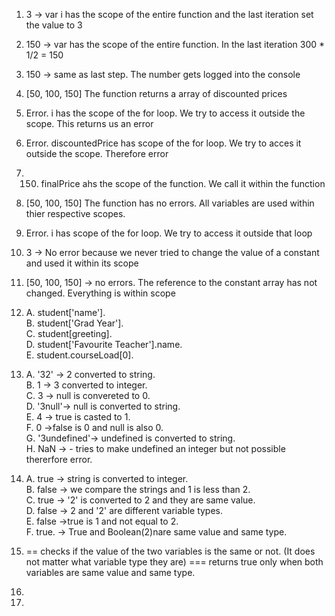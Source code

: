 1. 3 -> var i has the scope of the entire function and the last iteration set the value to 3 
2. 150 -> var has the scope of the entire function. In the last iteration 300 * 1/2 = 150
3. 150 -> same as last step. The number gets logged into the console
4. [50, 100, 150] The function returns a array of discounted prices
5. Error. i has the scope of the for loop. We try to access it outside the scope. This returns us an error
6. Error. discountedPrice has scope of the for loop. We try to acces it outside the scope. Therefore error
7. 150. finalPrice ahs the scope of the function. We call it within the function
8. [50, 100, 150] The function has no errors. All variables are used within thier respective scopes. 
9. Error. i has scope of the for loop. We try to access it outside that loop
10. 3 -> No error because we never tried to change the value of a constant and used it within its scope
11. [50, 100, 150] -> no errors. The reference to the constant array has not changed. Everything is within scope
12. A. student['name'].  
    B. student['Grad Year'].    
    C. student[greeting].   
    D. student['Favourite Teacher'].name.  
    E. student.courseLoad[0].   
13. A. '32'   -> 2 converted to string.   
    B. 1      -> 3 converted to integer.   
    C. 3      -> null is convereted to 0.   
    D. '3null'-> null is converted to string.   
    E. 4      -> true is casted to 1.    
    F. 0      ->false is 0 and null is also 0.   
    G. '3undefined'-> undefined is converted to string.   
    H. NaN        -> - tries to make undefined an integer but not possible thererfore error.   

14. A. true  -> string is converted to integer.   
    B. false -> we compare the strings and 1 is less than 2.    
    C. true  -> '2' is converted to 2 and they are same value.    
    D. false -> 2 and '2' are different variable types.   
    E. false ->true is 1 and not equal to 2.    
    F. true. -> True and Boolean(2)nare same value and same type.     
15. == checks if the value of the two variables is the same or not. (It does not matter what variable type they are) === returns true only when both    variables are same value and same type.   
16. 
17. 
